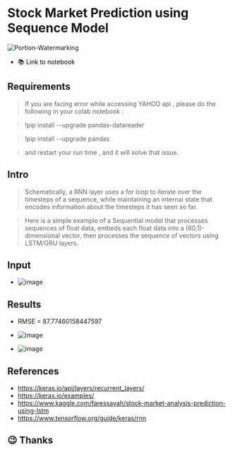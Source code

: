 # Stock Market Prediction using Sequence Model
![Portion-Watermarking](https://socialify.git.ci/suva007/sequence-model/image?description=1&font=Rokkitt&language=1&name=1&owner=1&pattern=Circuit%20Board&theme=Dark)
- <a href="https://github.com/suva007/sequence-model/blob/main/Stock_market_prediction_using_sequence_model-2.ipynb" title="Link to notebook" style="background-color:#FFFFFF;color:#000000;text-decoration:none">📚 Link to notebook </a>
## Requirements 
> If you are facing error while accessing YAHOO api , please do the following in your colab notebook : 

> !pip install --upgrade pandas-datareader

> !pip install --upgrade pandas

> and restart your run time , and it will solve that issue.

## Intro
> Schematically, a RNN layer uses a for loop to iterate over the timesteps of a sequence, while maintaining an internal state that encodes information about the timesteps it has seen so far.

> Here is a simple example of a Sequential model that processes sequences of float data, embeds each float data into a (60,1)-dimensional vector, then processes the sequence of vectors using LSTM/GRU layers.

## Input
- ![image](https://user-images.githubusercontent.com/38084433/148694701-58b13177-123a-4441-8e77-cdaa64d84871.png)

## Results
- RMSE = 87.77460158447597
- ![image](https://user-images.githubusercontent.com/38084433/148694579-25f456b3-f1b0-4178-9449-50345703e735.png)

- ![image](https://user-images.githubusercontent.com/38084433/148694597-4a916af3-55bf-4ef2-8401-1ae84aa25e39.png)

## References
- https://keras.io/api/layers/recurrent_layers/
- https://keras.io/examples/
- https://www.kaggle.com/faressayah/stock-market-analysis-prediction-using-lstm
- https://www.tensorflow.org/guide/keras/rnn
## :wink: Thanks
